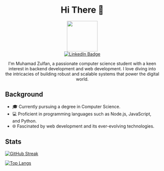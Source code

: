 <div align="center">
  <h1>Hi There 👋</h1>
</div>

<div id="header" align="center">
  <img src="https://media.giphy.com/media/M9gbBd9nbDrOTu1Mqx/giphy.gif" width="100"/>
</div>
<div id="badges" align="center">
  <a href="https://www.linkedin.com/in/muhamadzulfan/" target="_blank">  
    <img src="https://img.shields.io/badge/LinkedIn-blue?style=for-the-badge&logo=linkedin&logoColor=white" alt="LinkedIn Badge"/>
  </a>
  </br>
<img src="https://komarev.com/ghpvc/?username=neunicorn&style=flat-square&color=blue" alt=""/>
  <p>  I'm Muhamad Zulfan, a passionate computer science student with a keen interest in backend development and web development. I love diving into the intricacies of building robust and scalable systems that power the digital world.</p>
</div>

## Background
- 🎓 Currently pursuing a degree in Computer Science.
- 💻 Proficient in programming languages such as Node.js, JavaScript, and Python.
- 🌐 Fascinated by web development and its ever-evolving technologies.  

## Stats
[![GitHub Streak](http://github-readme-streak-stats.herokuapp.com?user=neunicorn&theme=dark&background=000000)](https://git.io/streak-stats) 
  
[![Top Langs](https://github-readme-stats.vercel.app/api/top-langs/?username=neunicorn&layout=compact&theme=vision-friendly-dark)](https://github.com/anuraghazra/github-readme-stats)
